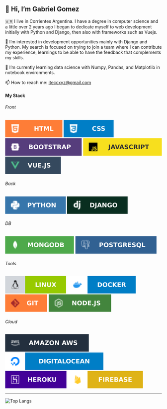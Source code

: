 ## 👋 Hi, I’m Gabriel Gomez


🇦🇷 I live in Corrientes Argentina. I have a degree in computer science and a little over 2 years ago I began to dedicate myself to web development initially with Python and Django, then also with frameworks such as Vuejs. 

👀 I’m interested in development opportunities mainly with Django and Python. My search is focused on trying to join a team where I can contribute my experience, learnings to be able to have the feedback that complements my skills.

🌱 I’m currently learning data science with Numpy, Pandas, and Matplotlib in notebook environments.

📫 How to reach me: iteccxyz@gmail.com

#### My Stack

###### Front 
<img src="./HTML.svg" /> <img src="./CSS.svg" /> <img src="./BOOTSTRAP.svg" /> <img src="./JAVASCRIPT.svg" /> <img src="./VUE.JS.svg" />

###### Back 
<img src="./PYTHON.svg" /> <img src="./DJANGO.svg" />

###### DB 
<img src="./MONGODB.svg" /> <img src="./POSTGRESQL.svg" />
  
###### Tools 
<img src="./LINUX.svg" /> <img src="./DOCKER.svg" /> <img src="./GIT.svg" /> <img src="./NODE.JS.svg" /> 
  
  
###### Cloud
<img src="./AMAZON AWS.svg" /> <img src="./DIGITALOCEAN.svg" /> <img src="./HEROKU.svg" /> <img src="./FIREBASE.svg" /> 

---

![Top Langs](https://github-readme-stats.vercel.app/api/top-langs/?username=iteccxzy&theme=prussian&layout=compact)
